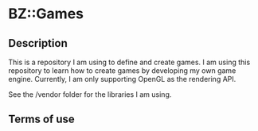 

# BZ::Games

## Description

This is a repository I am using to define and create games. I am using this repository to learn how to create games by developing my own game engine. Currently, I am only supporting OpenGL as the rendering API. 

See the /vendor folder for the libraries I am using.

## Terms of use

